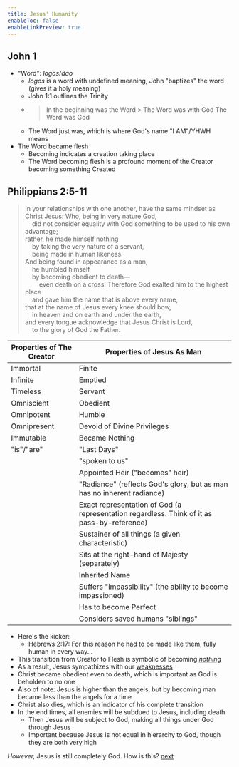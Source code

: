 ```yaml
---
title: Jesus' Humanity
enableToc: false
enableLinkPreview: true
---
```

## John 1

- "Word": *logos*/*dao*
  - *logos* is a word with undefined meaning, John "baptizes" the word (gives it a holy meaning)
  - John 1:1 outlines the Trinity
  - > In the beginning was the Word
           > The Word was with God
    > The Word was God
  - The Word just was, which is where God's name "I AM"/YHWH means
- The Word became flesh
  - Becoming indicates a creation taking place
  - The Word becoming flesh is a profound moment of the Creator becoming something Created

## Philippians 2:5-11

> In your relationships with one another, have the same mindset as Christ Jesus:
>Who, being in very nature God,  
    did not consider equality with God something to be used to his own advantage;  
>rather, he made himself nothing  
    by taking the very nature of a servant,  
    being made in human likeness.  
>And being found in appearance as a man,  
    he humbled himself  
    by becoming obedient to death—  
        even death on a cross!
>Therefore God exalted him to the highest place  
    and gave him the name that is above every name,  
>that at the name of Jesus every knee should bow,  
    in heaven and on earth and under the earth,  
>and every tongue acknowledge that Jesus Christ is Lord,  
    to the glory of God the Father.

| Properties of The Creator | Properties of Jesus As Man                                                                  |
| ------------------------- | ------------------------------------------------------------------------------------------- |
| Immortal                  | Finite                                                                                      |
| Infinite                  | Emptied                                                                                     |
| Timeless                  | Servant                                                                                     |
| Omniscient                | Obedient                                                                                    |
| Omnipotent                | Humble                                                                                      |
| Omnipresent               | Devoid of Divine Privileges                                                                 |
| Immutable                 | Became Nothing                                                                              |
| "is"/"are"                | "Last Days"                                                                                 |
|                           | "spoken to us"                                                                              |
|                           | Appointed Heir ("becomes" heir)                                                             |
|                           | "Radiance" (reflects God's glory, but as man has no inherent radiance)                      |
|                           | Exact representation of God (a representation regardless. Think of it as pass-by-reference) |
|                           | Sustainer of all things (a given characteristic)                                            |
|                           | Sits at the right-hand of Majesty (separately)                                              |
|                           | Inherited Name                                                                              |
|                           | Suffers "impassibility" (the ability to become impassioned)                                 |
|                           | Has to become Perfect                                                                       |
|                           | Considers saved humans "siblings"                                                           |

- Here's the kicker:
  - Hebrews 2:17: For this reason he had to be made like them, fully human in every way...
- This transition from Creator to Flesh is symbolic of becoming <i><u>nothing</u></i>
- As a result, Jesus sympathizes with our <u>weaknesses</u>
- Christ became obedient even to death, which is important as God is beholden to no one
- Also of note: Jesus is higher than the angels, but by becoming man became less than the angels for a time
- Christ also dies, which is an indicator of his complete transition
- In the end times, all enemies will be subdued to Jesus, including death
  - Then Jesus will be subject to God, making all things under God through Jesus
  - Important because Jesus is not equal in hierarchy to God, though they are both very high

*However,* Jesus is still completely God. How is this? [next](notes/Spring%202023/World%20Christian/Jesus%20and%20the%20Holy%20Spirit.md)
